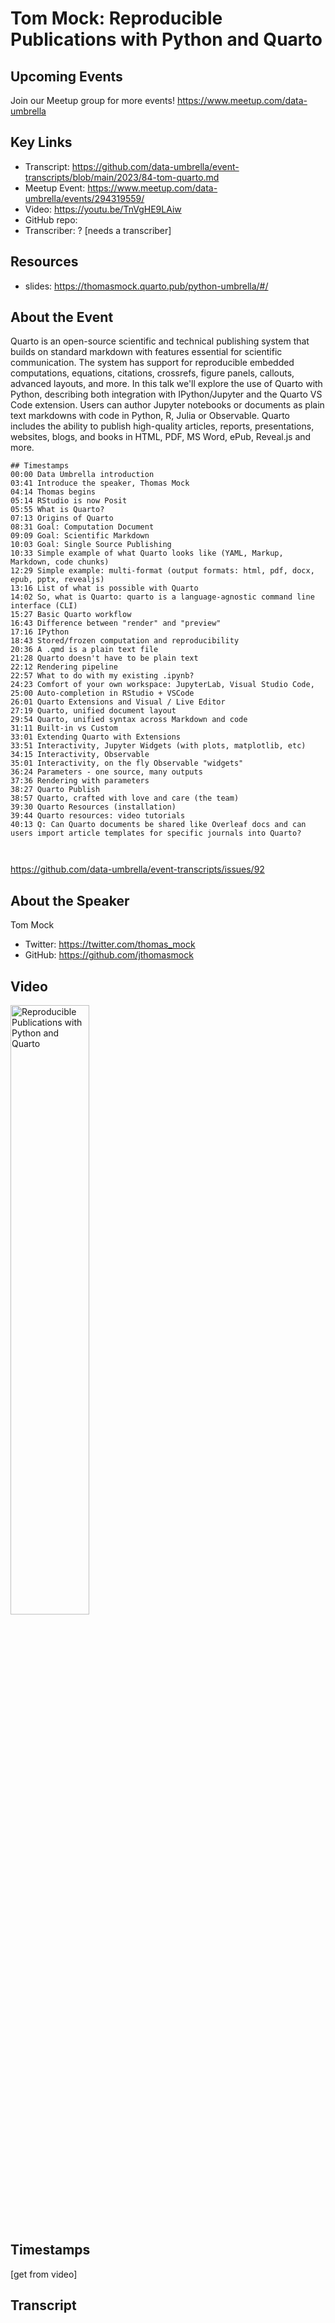 # Tom Mock:  Reproducible Publications with Python and Quarto

## Upcoming Events
Join our Meetup group for more events!
https://www.meetup.com/data-umbrella

## Key Links
- Transcript: https://github.com/data-umbrella/event-transcripts/blob/main/2023/84-tom-quarto.md
- Meetup Event: https://www.meetup.com/data-umbrella/events/294319559/
- Video: https://youtu.be/TnVgHE9LAiw
- GitHub repo:  
- Transcriber:  ? [needs a transcriber]

## Resources
- slides: https://thomasmock.quarto.pub/python-umbrella/#/
## About the Event
Quarto is an open-source scientific and technical publishing system that builds on standard markdown with features essential for scientific communication. The system has support for reproducible embedded computations, equations, citations, crossrefs, figure panels, callouts, advanced layouts, and more. In this talk we'll explore the use of Quarto with Python, describing both integration with IPython/Jupyter and the Quarto VS Code extension. Users can author Jupyter notebooks or documents as plain text markdowns with code in Python, R, Julia or Observable. Quarto includes the ability to publish high-quality articles, reports, presentations, websites, blogs, and books in HTML, PDF, MS Word, ePub, Reveal.js and more.
```
## Timestamps
00:00 Data Umbrella introduction
03:41 Introduce the speaker, Thomas Mock
04:14 Thomas begins
05:14 RStudio is now Posit
05:55 What is Quarto?
07:13 Origins of Quarto
08:31 Goal: Computation Document
09:09 Goal: Scientific Markdown
10:03 Goal: Single Source Publishing
10:33 Simple example of what Quarto looks like (YAML, Markup, Markdown, code chunks)
12:29 Simple example: multi-format (output formats: html, pdf, docx, epub, pptx, revealjs)
13:16 List of what is possible with Quarto
14:02 So, what is Quarto: quarto is a language-agnostic command line interface (CLI)
15:27 Basic Quarto workflow
16:43 Difference between "render" and "preview"
17:16 IPython
18:43 Stored/frozen computation and reproducibility
20:36 A .qmd is a plain text file
21:28 Quarto doesn't have to be plain text
22:12 Rendering pipeline
22:57 What to do with my existing .ipynb?
24:23 Comfort of your own workspace: JupyterLab, Visual Studio Code, 
25:00 Auto-completion in RStudio + VSCode
26:01 Quarto Extensions and Visual / Live Editor
27:19 Quarto, unified document layout
29:54 Quarto, unified syntax across Markdown and code
31:11 Built-in vs Custom
33:01 Extending Quarto with Extensions
33:51 Interactivity, Jupyter Widgets (with plots, matplotlib, etc)
34:15 Interactivity, Observable
35:01 Interactivity, on the fly Observable "widgets"
36:24 Parameters - one source, many outputs
37:36 Rendering with parameters
38:27 Quarto Publish
38:57 Quarto, crafted with love and care (the team)
39:30 Quarto Resources (installation)
39:44 Quarto resources: video tutorials
40:13 Q: Can Quarto documents be shared like Overleaf docs and can users import article templates for specific journals into Quarto?



```
https://github.com/data-umbrella/event-transcripts/issues/92

## About the Speaker
Tom Mock
- Twitter: https://twitter.com/thomas_mock
- GitHub:  https://github.com/jthomasmock

## Video
<a href="http://www.youtube.com/watch?feature=player_embedded&v=TnVgHE9LAiw" target="_blank"><img src="http://img.youtube.com/vi/TnVgHE9LAiw/0.jpg"
alt="Reproducible Publications with Python and Quarto" width="50%" /></a>

## Timestamps
[get from video]

## Transcript
